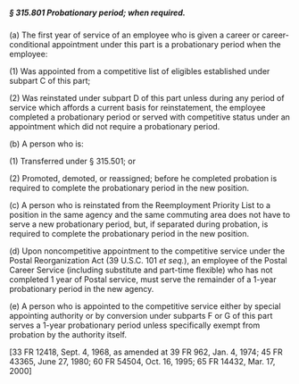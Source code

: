 ##### § 315.801 Probationary period; when required. #####

(a) The first year of service of an employee who is given a career or career-conditional appointment under this part is a probationary period when the employee:

(1) Was appointed from a competitive list of eligibles established under subpart C of this part;

(2) Was reinstated under subpart D of this part unless during any period of service which affords a current basis for reinstatement, the employee completed a probationary period or served with competitive status under an appointment which did not require a probationary period.

(b) A person who is:

(1) Transferred under § 315.501; or

(2) Promoted, demoted, or reassigned; before he completed probation is required to complete the probationary period in the new position.

(c) A person who is reinstated from the Reemployment Priority List to a position in the same agency and the same commuting area does not have to serve a new probationary period, but, if separated during probation, is required to complete the probationary period in the new position.

(d) Upon noncompetitive appointment to the competitive service under the Postal Reorganization Act (39 U.S.C. 101 *et seq.*), an employee of the Postal Career Service (including substitute and part-time flexible) who has not completed 1 year of Postal service, must serve the remainder of a 1-year probationary period in the new agency.

(e) A person who is appointed to the competitive service either by special appointing authority or by conversion under subparts F or G of this part serves a 1-year probationary period unless specifically exempt from probation by the authority itself.

[33 FR 12418, Sept. 4, 1968, as amended at 39 FR 962, Jan. 4, 1974; 45 FR 43365, June 27, 1980; 60 FR 54504, Oct. 16, 1995; 65 FR 14432, Mar. 17, 2000]
